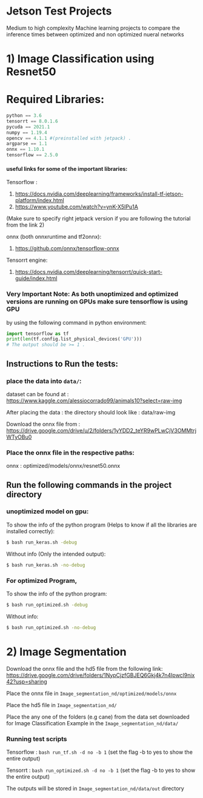 # Jetson Test Projects
Medium to high complexity Machine learning projects to compare the inference times between optimized and non optimized nueral networks

# 1) Image Classification using Resnet50 
# Required Libraries:
```python
python == 3.6 
tensorrt == 8.0.1.6 
pycuda == 2021.1 
numpy == 1.19.4 
opencv == 4.1.1 #(preinstalled with jetpack) .
argparse == 1.1 
onnx == 1.10.1 
tensorflow == 2.5.0 
```

#### useful links for some of the important libraries:
Tensorflow : 
1) https://docs.nvidia.com/deeplearning/frameworks/install-tf-jetson-platform/index.html
2) https://www.youtube.com/watch?v=ynK-X5IPu1A

(Make sure to specify right jetpack version if you are following the tutorial from the link 2)

onnx (both onnxruntime and tf2onnx):
1) https://github.com/onnx/tensorflow-onnx

Tensorrt engine:
1) https://docs.nvidia.com/deeplearning/tensorrt/quick-start-guide/index.html


### Very Important Note: As both unoptimized and optimized versions are running on GPUs make sure tensorflow is using GPU 
by using the following command in python environment:

```python
import tensorflow as tf
print(len(tf.config.list_physical_devices('GPU')))
# The output should be >= 1 .
```

## Instructions to Run the tests:
### place the data into ```data/```:
dataset can be found at : https://www.kaggle.com/alessiocorrado99/animals10?select=raw-img

After placing the data : the directory should look like : data/raw-img

Download the onnx file from : https://drive.google.com/drive/u/2/folders/1yYDD2_teYR9wPLwCjV3OMMtrjWTyOBu0

### Place the onnx file in the respective paths:
onnx : optimized/models/onnx/resnet50.onnx

## Run the following commands in the project directory
### unoptimized model on gpu:
To show the info of the python program (Helps to know if all the libraries are installed correctly): 
```bash
$ bash run_keras.sh -debug 
```
Without info (Only the intended output):
```bash
$ bash run_keras.sh -no-debug 
```

### For optimized Program,

To show the info of the python program: 
```bash
$ bash run_optimized.sh -debug 
```
Without info:
```bash
$ bash run_optimized.sh -no-debug 
```

# 2) Image Segmentation
Download the onnx file and the hd5 file from the following link: https://drive.google.com/drive/folders/1NypCjzfGBJEQ6Gkj4k7n4Ipwcl9nix42?usp=sharing

Place the onnx file in ```Image_segmentation_nd/optimized/models/onnx```

Place the hd5 file in ```Image_segmentation_nd/```

Place the any one of the folders (e.g cane) from the data set downloaded for Image Classification Example in the ```Image_segmentation_nd/data/```

### Running test scripts
Tensorflow : ``` bash run_tf.sh -d no -b 1 ``` (set the flag -b to yes to show the entire output)

Tensorrt : ``` bash run_optimized.sh -d no -b 1 ``` (set the flag -b to yes to show the entire output)

The outputs will be stored in ```Image_segmentation_nd/data/out```  directory 

